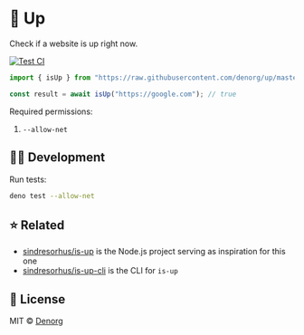 # 🔌 Up

Check if a website is up right now.

[![Test CI](https://github.com/denorg/up/workflows/Test%20CI/badge.svg)](https://github.com/denorg/up/actions)

```ts
import { isUp } from "https://raw.githubusercontent.com/denorg/up/master/mod.ts";

const result = await isUp("https://google.com"); // true
```

Required permissions:

1. `--allow-net`

## 👩‍💻 Development

Run tests:

```bash
deno test --allow-net
```

## ⭐ Related

- [sindresorhus/is-up](https://github.com/sindresorhus/is-up) is the Node.js project serving as inspiration for this one
- [sindresorhus/is-up-cli](https://github.com/sindresorhus/is-up-cli) is the CLI for `is-up`

## 📄 License

MIT © [Denorg](https://den.org.in)
